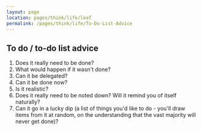 ```yaml
---
layout: page
location: pages/think/life/leaf
permalink: /pages/think/life/To-Do-List-Advice
---
```


## To do / to-do list advice

1. Does it really need to be done?
2. What would happen if it wasn't done?
3. Can it be delegated?
4. Can it be done now?
5. Is it realistic?
6. Does it really need to be noted down? Will it remind you of itself naturally? 
7. Can it go in a lucky dip (a list of things you'd like to do - you'll draw items from it at random, on the understanding that the vast majority will never get done)?